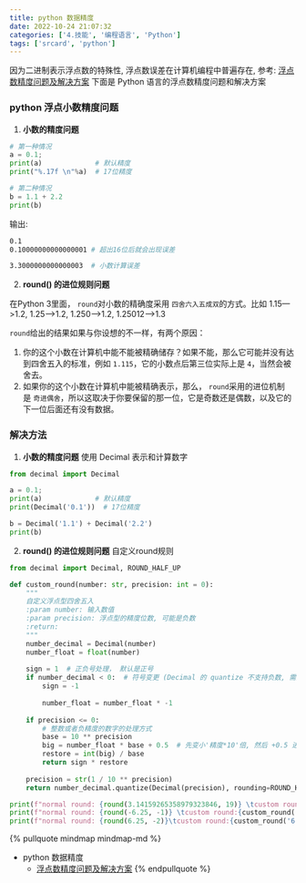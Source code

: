 ```yaml
---
title: python 数据精度
date: 2022-10-24 21:07:32
categories: ['4.技能', '编程语言', 'Python']
tags: ['srcard', 'python']
---
```


因为二进制表示浮点数的特殊性, 浮点数误差在计算机编程中普遍存在, 参考: [浮点数精度问题及解决方案](../0a439d90b4580decd4ee52f222a25a30b9f2cd21)
下面是 Python 语言的浮点数精度问题和解决方案
  
  
### python 浮点小数精度问题

1. **小数的精度问题**
  
```python
# 第一种情况
a = 0.1;
print(a)             # 默认精度
print("%.17f \n"%a)  # 17位精度

# 第二种情况
b = 1.1 + 2.2
print(b)

```
输出:
```sh
0.1 
0.10000000000000001 # 超出16位后就会出现误差

3.3000000000000003  # 小数计算误差
```
<!--SR:!2022-12-07,28,250-->

2. **round() 的进位规则问题**
  
在Python 3里面， `round`对小数的精确度采用 `四舍六入五成双`的方式。比如 1.15—>1.2, 1.25—>1.2, 1.250—>1.2, 1.25012—>1.3
   
`round`给出的结果如果与你设想的不一样，有两个原因：
   
1.  你的这个小数在计算机中能不能被精确储存？如果不能，那么它可能并没有达到四舍五入的标准，例如 `1.115`，它的小数点后第三位实际上是 `4`，当然会被舍去。    
2.  如果你的这个小数在计算机中能被精确表示，那么， `round`采用的进位机制是 `奇进偶舍`，所以这取决于你要保留的那一位，它是奇数还是偶数，以及它的下一位后面还有没有数据。
<!--SR:!2022-12-07,28,250-->
  
  
### 解决方法

1. **小数的精度问题** 使用 Decimal 表示和计算数字
```python
from decimal import Decimal

a = 0.1;
print(a)             # 默认精度
print(Decimal('0.1'))  # 17位精度

b = Decimal('1.1') + Decimal('2.2')
print(b)

```

2. **round() 的进位规则问题** 自定义round规则
```python
from decimal import Decimal, ROUND_HALF_UP

def custom_round(number: str, precision: int = 0):  
    """  
    自定义浮点型四舍五入  
    :param number: 输入数值  
    :param precision: 浮点型的精度位数, 可能是负数  
    :return:  
    """    
    number_decimal = Decimal(number)  
    number_float = float(number)  
  
    sign = 1  # 正负号处理， 默认是正号  
    if number_decimal < 0:  # 符号变更 (Decimal 的 quantize 不支持负数, 需要先转为正数)  
        sign = -1
        
        number_float = number_float * -1  
  
    if precision <= 0:  
        # 整数或者负精度的数字的处理方式  
        base = 10 ** precision  
        big = number_float * base + 0.5  # 先变小'精度*10'倍, 然后 +0.5 进位  
        restore = int(big) / base  
        return sign * restore  
  
    precision = str(1 / 10 ** precision)  
    return number_decimal.quantize(Decimal(precision), rounding=ROUND_HALF_UP) * sign

print(f"normal round: {round(3.14159265358979323846, 19)} \tcustom round:{custom_round('3.14159265358979323846', 19)}")  
print(f"normal round: {round(-6.25, -1)} \tcustom round:{custom_round('-6.25', -1)}")  
print(f"normal round: {round(6.25, -2)}\tcustom round:{custom_round('6.25', -2)}")

```


{% pullquote mindmap mindmap-md %}
- python 数据精度
  - [浮点数精度问题及解决方案](../0a439d90b4580decd4ee52f222a25a30b9f2cd21)
{% endpullquote %}